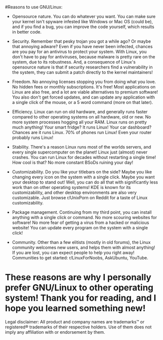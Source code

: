 #Reasons to use GNU/Linux:

- Opensource nature. You can do whatever you want. You can make sure your kernel isn't spyware infested like Windows or Mac OS (could be), and if you find a bug, you can improve the code yourself, which results in better code.

- Security. Remember that pesky trojan you got a while ago? Or maybe that annoying adware? Even if you have never been infected, chances are you pay for an antivirus to protect your system. With Linux, you don't have to pay for antiviruses, because malware is pretty rare on the system, due to its robustness. And, a consequence of Linux's opensource nature is that if security researchers find a vulnerability in the system, they can submit a patch directly to the kernel maintainers!

- Freedom. No annoying licenses stopping you from doing what you love. No hidden fees or monthly subscriptions. It's free! Most applications on Linux are also free, and a lot are viable alternatives to premium software! You also don't get forced updates, and can update any application with a single click of the mouse, or a 5 word command (more on that later).

- Efficiency. Linux can run on old hardware, and generally runs faster compared to other operating systems on all hardware, old or new. No more system processes hogging all your RAM. Linux runs on pretty much anything! Your smart fridge? It runs Linux!
Your car dashboard? Chances are it runs Linux. 70% of phones run Linux! Even your router probably runs Linux!

- Stability. There's a reason Linux runs most of the worlds servers, and every single supercomputer on the planet! Linux just (almost) never crashes. You can run Linux for decades without restarting a single time! How cool is that? No more constant BSoDs ruining your day!

- Customizability. Do you like your titlebars on the side? Maybe you like changing every icon on the system with a single click. Maybe you want your desktop to stand out! Well, you can do all that with significantly less work than on other operating systems! KDE is known for its customizability, and other desktop environments are also very customizable. Just browse r/UnixPorn on Reddit for a taste of Linux customizability.

- Package management. Continuing from my third point, you can install anything with a single click or command. No more scouring
websites for software! No more fear of getting a virus from a hacked or malicious website! You can update every program on the
system with a single click! 

- Community. Other than a few elitists (mostly in old forums), the Linux community welcomes new users, and helps them with almost anything! If you are lost, you can expect people to help you right away! Communities to get started: r/LinuxForNoobs, AskUbuntu, YouTube.


# These reasons are why I personally prefer GNU/Linux to other operating system! Thank you for reading, and I hope you learned something new!


Legal disclaimer:
All product and company names are trademarks™ or registered® trademarks of their respective holders. Use of them does not imply any affiliation with or endorsement by them. 
